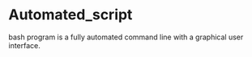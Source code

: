 # Automated_script
bash program is a fully automated command line with a graphical user interface. 

